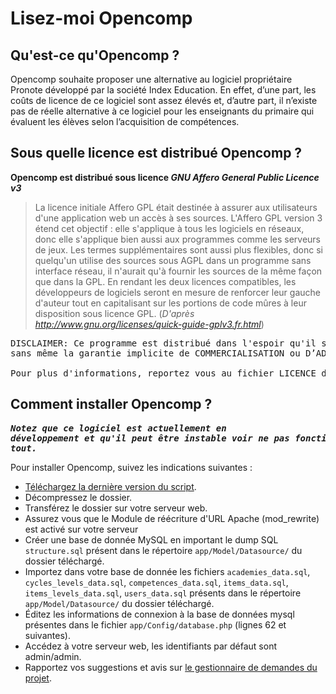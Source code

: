 Lisez-moi Opencomp
================================

Qu'est-ce qu'Opencomp ?
-----------------------

Opencomp souhaite proposer une alternative au logiciel propriétaire Pronote développé par la société Index Education. En effet, d’une part, les coûts de licence de ce logiciel sont assez élevés et, d’autre part, il n’existe pas de réelle alternative à ce logiciel pour les enseignants du primaire qui évaluent les élèves selon l’acquisition de compétences.


Sous quelle licence est distribué Opencomp ?
--------------------------------------------

**Opencomp est distribué sous licence _GNU Affero General Public Licence v3_**

>La licence initiale Affero GPL était destinée à assurer aux utilisateurs d'une application web un accès à ses sources. L'Affero GPL version 3 étend cet objectif : elle s'applique à tous les logiciels en réseaux, donc elle s'applique bien aussi aux programmes comme les serveurs de jeux. Les termes supplémentaires sont aussi plus flexibles, donc si quelqu'un utilise des sources sous AGPL dans un programme sans interface réseau, il n'aurait qu'à fournir les sources de la même façon que dans la GPL. En rendant les deux licences compatibles, les développeurs de logiciels seront en mesure de renforcer leur gauche d'auteur tout en capitalisant sur les portions de code mûres à leur disposition sous licence GPL. (_D'après http://www.gnu.org/licenses/quick-guide-gplv3.fr.html_)

<pre>DISCLAIMER: Ce programme est distribué dans l'espoir qu'il sera utile, mais SANS AUCUNE GARANTIE ; 
sans même la garantie implicite de COMMERCIALISATION ou D’ADAPTATION A UN OBJET PARTICULIER. 

Pour plus d'informations, reportez vous au fichier LICENCE de l'archive.</pre>

Comment installer Opencomp ?
---------------------------

**_<pre>Notez que ce logiciel est actuellement en développement et qu'il peut être instable voir ne pas fonctionner du tout.</pre>_**

Pour installer Opencomp, suivez les indications suivantes :

* [Téléchargez la dernière version du script](https://github.com/jtraulle/Opencomp/archive/devel.zip).
* Décompressez le dossier.
* Transférez le dossier sur votre serveur web.
* Assurez vous que le Module de réécriture d'URL Apache (mod_rewrite) est activé sur votre serveur
* Créer une base de donnée MySQL en important le dump SQL `structure.sql` présent dans le répertoire `app/Model/Datasource/` du dossier téléchargé.
* Importez dans votre base de donnée les fichiers `academies_data.sql`, `cycles_levels_data.sql`, `competences_data.sql`, `items_data.sql`, `items_levels_data.sql`, `users_data.sql` présents dans le répertoire `app/Model/Datasource/` du dossier téléchargé.
* Éditez les informations de connexion à la base de données mysql présentes dans le fichier `app/Config/database.php` (lignes 62 et suivantes).
* Accédez à votre serveur web, les identifiants par défaut sont admin/admin.
* Rapportez vos suggestions et avis sur [le gestionnaire de demandes du projet](http://vulcain.traulle.net/projets/opencomp/issues/new).
